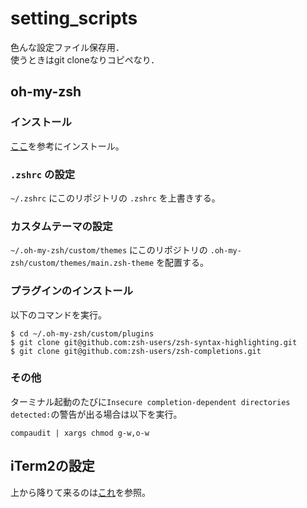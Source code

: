 # setting_scripts
色んな設定ファイル保存用．  
使うときはgit cloneなりコピペなり．

## oh-my-zsh
### インストール
[ここ](https://qiita.com/iwaseasahi/items/a2b00b65ebd06785b443)を参考にインストール。

### `.zshrc` の設定
`~/.zshrc` にこのリポジトリの `.zshrc` を上書きする。

### カスタムテーマの設定
`~/.oh-my-zsh/custom/themes` にこのリポジトリの `.oh-my-zsh/custom/themes/main.zsh-theme` を配置する。

### プラグインのインストール
以下のコマンドを実行。
```
$ cd ~/.oh-my-zsh/custom/plugins
$ git clone git@github.com:zsh-users/zsh-syntax-highlighting.git
$ git clone git@github.com:zsh-users/zsh-completions.git
```

### その他
ターミナル起動のたびに`Insecure completion-dependent directories detected:`の警告が出る場合は以下を実行。
```
compaudit | xargs chmod g-w,o-w
```

## iTerm2の設定
上から降りて来るのは[これ](https://qiita.com/okamu_/items/a5086d2d5ba405f35acb)を参照。
